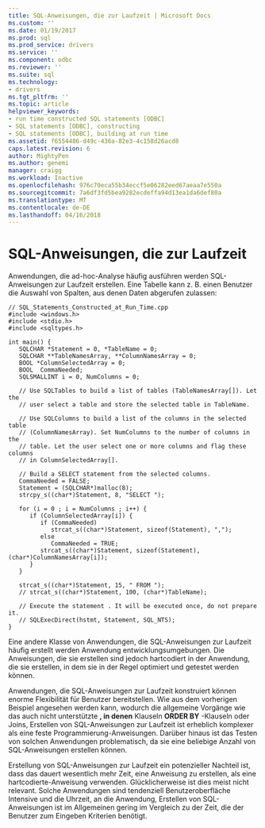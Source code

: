 ```yaml
---
title: SQL-Anweisungen, die zur Laufzeit | Microsoft Docs
ms.custom: ''
ms.date: 01/19/2017
ms.prod: sql
ms.prod_service: drivers
ms.service: ''
ms.component: odbc
ms.reviewer: ''
ms.suite: sql
ms.technology:
- drivers
ms.tgt_pltfrm: ''
ms.topic: article
helpviewer_keywords:
- run time constructed SQL statements [ODBC]
- SQL statements [ODBC], constructing
- SQL statements [ODBC], building at run time
ms.assetid: f6554486-d49c-436a-82e3-4c158d26acd8
caps.latest.revision: 6
author: MightyPen
ms.author: genemi
manager: craigg
ms.workload: Inactive
ms.openlocfilehash: 976c70eca55b34eccf5e06282eed67aeaa7e550a
ms.sourcegitcommit: 7a6df3fd5bea9282ecdeffa94d13ea1da6def80a
ms.translationtype: MT
ms.contentlocale: de-DE
ms.lasthandoff: 04/16/2018
---
```

# <a name="sql-statements-constructed-at-run-time"></a>SQL-Anweisungen, die zur Laufzeit
Anwendungen, die ad-hoc-Analyse häufig ausführen werden SQL-Anweisungen zur Laufzeit erstellen. Eine Tabelle kann z. B. einen Benutzer die Auswahl von Spalten, aus denen Daten abgerufen zulassen:  
  
```  
// SQL_Statements_Constructed_at_Run_Time.cpp  
#include <windows.h>  
#include <stdio.h>  
#include <sqltypes.h>  
  
int main() {  
   SQLCHAR *Statement = 0, *TableName = 0;  
   SQLCHAR **TableNamesArray, **ColumnNamesArray = 0;  
   BOOL *ColumnSelectedArray = 0;  
   BOOL  CommaNeeded;  
   SQLSMALLINT i = 0, NumColumns = 0;  
  
   // Use SQLTables to build a list of tables (TableNamesArray[]). Let the  
   // user select a table and store the selected table in TableName.  
  
   // Use SQLColumns to build a list of the columns in the selected table  
   // (ColumnNamesArray). Set NumColumns to the number of columns in the  
   // table. Let the user select one or more columns and flag these columns  
   // in ColumnSelectedArray[].  
  
   // Build a SELECT statement from the selected columns.  
   CommaNeeded = FALSE;  
   Statement = (SQLCHAR*)malloc(8);  
   strcpy_s((char*)Statement, 8, "SELECT ");  
  
   for (i = 0 ; i = NumColumns ; i++) {  
      if (ColumnSelectedArray[i]) {  
         if (CommaNeeded)  
            strcat_s((char*)Statement, sizeof(Statement), ",");  
         else  
            CommaNeeded = TRUE;  
         strcat_s((char*)Statement, sizeof(Statement), (char*)ColumnNamesArray[i]);  
      }  
   }  
  
   strcat_s((char*)Statement, 15, " FROM ");  
   // strcat_s((char*)Statement, 100, (char*)TableName);  
  
   // Execute the statement . It will be executed once, do not prepare it.  
   // SQLExecDirect(hstmt, Statement, SQL_NTS);  
}  
```  
  
 Eine andere Klasse von Anwendungen, die SQL-Anweisungen zur Laufzeit häufig erstellt werden Anwendung entwicklungsumgebungen. Die Anweisungen, die sie erstellen sind jedoch hartcodiert in der Anwendung, die sie erstellen, in dem sie in der Regel optimiert und getestet werden können.  
  
 Anwendungen, die SQL-Anweisungen zur Laufzeit konstruiert können enorme Flexibilität für Benutzer bereitstellen. Wie aus dem vorherigen Beispiel angesehen werden kann, wodurch die allgemeine Vorgänge wie das auch nicht unterstützte **, in denen** Klauseln **ORDER BY** -Klauseln oder Joins, Erstellen von SQL-Anweisungen zur Laufzeit ist erheblich komplexer als eine feste Programmierung-Anweisungen. Darüber hinaus ist das Testen von solchen Anwendungen problematisch, da sie eine beliebige Anzahl von SQL-Anweisungen erstellen können.  
  
 Erstellung von SQL-Anweisungen zur Laufzeit ein potenzieller Nachteil ist, dass das dauert wesentlich mehr Zeit, eine Anweisung zu erstellen, als eine hartcodierte-Anweisung verwenden. Glücklicherweise ist dies meist nicht relevant. Solche Anwendungen sind tendenziell Benutzeroberfläche Intensive und die Uhrzeit, an die Anwendung, Erstellen von SQL-Anweisungen ist im Allgemeinen gering im Vergleich zu der Zeit, die der Benutzer zum Eingeben Kriterien benötigt.

